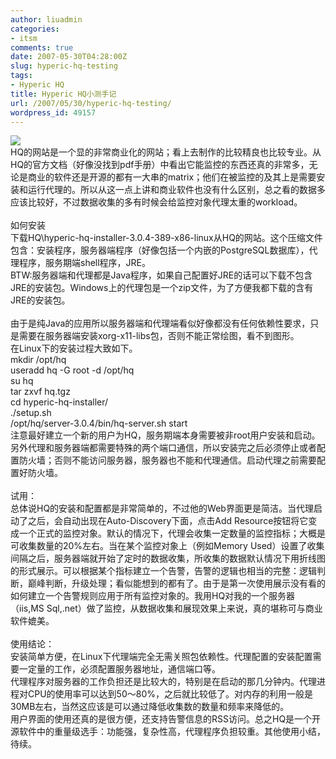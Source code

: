 ```yaml
---
author: liuadmin
categories:
- itsm
comments: true
date: 2007-05-30T04:28:00Z
slug: hyperic-hq-testing
tags:
- Hyperic HQ
title: Hyperic HQ小测手记
url: /2007/05/30/hyperic-hq-testing/
wordpress_id: 49157
---
```


[![](http://bp2.blogger.com/_KU0istEHv9w/Rlz-qwD97uI/AAAAAAAAADk/j3tVzwajvC4/s320/logo.JPG)](http://bp2.blogger.com/_KU0istEHv9w/Rlz-qwD97uI/AAAAAAAAADk/j3tVzwajvC4/s1600-h/logo.JPG)<br />HQ的网站是一个显的非常商业化的网站；看上去制作的比较精良也比较专业。从HQ的官方文档（好像没找到pdf手册）中看出它能监控的东西还真的非常多，无论是商业的软件还是开源的都有一大串的matrix；他们在被监控的及其上是需要安装和运行代理的。所以从这一点上讲和商业软件也没有什么区别，总之看的数据多应该比较好，不过数据收集的多有时候会给监控对象代理太重的workload。<br /><br />如何安装<br />下载HQ\hyperic-hq-installer-3.0.4-389-x86-linux从HQ的网站。这个压缩文件包含：安装程序，服务器端程序（好像包括一个内嵌的PostgreSQL数据库），代理程序，服务期端shell程序，JRE。<br />BTW:服务器端和代理都是Java程序，如果自己配置好JRE的话可以下载不包含JRE的安装包。Windows上的代理包是一个zip文件，为了方便我都下载的含有JRE的安装包。<br /><br />由于是纯Java的应用所以服务器端和代理端看似好像都没有任何依赖性要求，只是需要在服务器端安装xorg-x11-libs包，否则不能正常绘图，看不到图形。<br />在Linux下的安装过程大致如下。<br />mkdir /opt/hq<br />useradd hq -G root -d /opt/hq<br />su hq<br />tar zxvf hq.tgz<br />cd hyperic-hq-installer/<br />./setup.sh<br />/opt/hq/server-3.0.4/bin/hq-server.sh start<br />注意最好建立一个新的用户为HQ，服务期端本身需要被非root用户安装和启动。另外代理和服务器端都需要特殊的两个端口通信，所以安装完之后必须停止或者配置防火墙；否则不能访问服务器，服务器也不能和代理通信。启动代理之前需要配置好防火墙。<br /><br />试用：<br />总体说HQ的安装和配置都是非常简单的，不过他的Web界面更是简洁。当代理启动了之后，会自动出现在Auto-Discovery下面，点击Add Resource按钮将它变成一个正式的监控对象。默认的情况下，代理会收集一定数量的监控指标；大概是可收集数量的20%左右。当在某个监控对象上（例如Memory Used）设置了收集间隔之后，服务器端就开始了定时的数据收集，所收集的数据默认情况下用折线图的形式展示。可以根据某个指标建立一个告警，告警的逻辑也相当的完整：逻辑判断，巅峰判断，升级处理；看似能想到的都有了。由于是第一次使用展示没有看的如何建立一个告警规则应用于所有监控对象的。我用HQ对我的一个服务器（iis,MS Sql,.net）做了监控，从数据收集和展现效果上来说，真的堪称可与商业软件媲美。<br /><br />使用结论：<br />安装简单方便，在Linux下代理端完全无需关照包依赖性。代理配置的安装配置需要一定量的工作，必须配置服务器地址，通信端口等。<br />代理程序对服务器的工作负担还是比较大的，特别是在启动的那几分钟内。代理进程对CPU的使用率可以达到50～80%，之后就比较低了。对内存的利用一般是30MB左右，当然这应该是可以通过降低收集数的数量和频率来降低的。<br />用户界面的使用还真的是很方便，还支持告警信息的RSS访问。总之HQ是一个开源软件中的重量级选手：功能强，复杂性高，代理程序负担较重。其他使用小结，待续。
